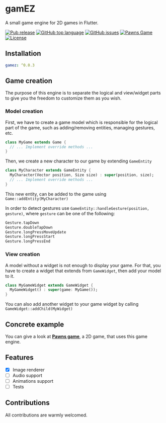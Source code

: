 # gamEZ

A small game engine for 2D games in Flutter.

[![Pub release](https://img.shields.io/badge/pub.dev-0.0.3-blue?style=flat-square)](https://pub.dev/packages/gamez) [![GitHub top language](https://img.shields.io/github/languages/top/adilayman/gamez.svg?style=flat-square)](https://github.com/adilayman/gamez) [![GitHub issues](https://img.shields.io/github/issues/adilayman/gamez?style=flat-square)](https://github.com/adilayman/gamez/issues) [![Pawns Game](https://img.shields.io/badge/Pawns%20game-Flutter-orange?style=flat-square)](https://github.com/adilayman/pawns_game) [![License](https://img.shields.io/github/license/adilayman/gamez?style=flat-square)](https://github.com/adilayman/gamez/blob/main/LICENSE)

## Installation

```yaml
gamez: ^0.0.3
```

## Game creation

The purpose of this engine is to separate the logical and view/widget parts to give you the freedom to customize them as you wish.

### Model creation

First, we have to create a game model which is responsible for the logical part of the game, such as adding/removing entities, managing gestures, etc.

```dart
class MyGame extends Game {
  // ... Implement override methods ...
}
```

Then, we create a new character to our game by extending `GameEntity`

```dart
class MyCharacter extends GameEntity {
  MyCharacter(Vector position, Size size) : super(position, size);
  // ... Implement override methods ...
}
```

This new entity, can be added to the game using `Game::addEntity(MyCharacter)`

In order to detect gestures use `GameEntity::handleGesture(position, gesture)`, where `gesture` can be one of the following:

```dart
Gesture.tapDown
Gesture.doubleTapDown
Gesture.longPressMoveUpdate
Gesture.longPressStart
Gesture.longPressEnd
```

### View creation

A model without a widget is not enough to display your game. For that, you have to create a widget that extends from `GameWidget`, then add your model to it.

```dart
class MyGameWidget extends GameWidget {
  MyGameWidget() : super(game: MyGame());
}
```

You can also add another widget to your game widget by calling `GameWidget::addChild(MyWidget)`

## Concrete example

You can give a look at [**Pawns game**](https://github.com/adilayman/pawns_game), a 2D game, that uses this game engine.

## Features

* [x] Image renderer
* [ ] Audio support
* [ ] Animations support
* [ ] Tests

## Contributions

All contributions are warmly welcomed.
